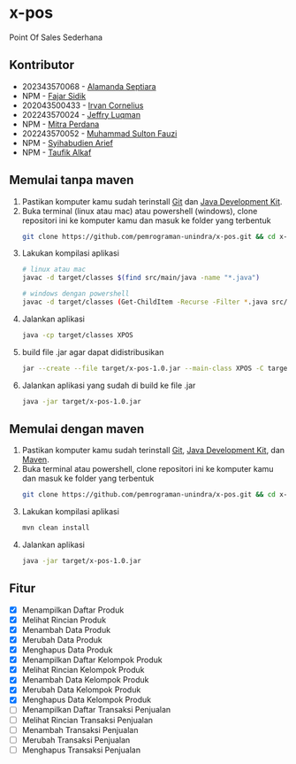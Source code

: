 # x-pos
Point Of Sales Sederhana

## Kontributor
- 202343570068 - [Alamanda Septiara](https://github.com/Almnd3424)
- NPM - [Fajar Sidik](fajarsidik0327@gmail.com)
- 202043500433 - [Irvan Cornelius](https://github.com/Irvan1105)
- 202243570024 - [Jeffry Luqman](https://github.com/jeffry-luqman)
- NPM - [Mitra Perdana](mitraperdana96@gmail.com)
- 202243570052 - [Muhammad Sulton Fauzi](https://github.com/msfauzi10)
- NPM - [Syihabudien Arief](https://github.com/Syihabudien)
- NPM - [Taufik Alkaf](taufik.alkaf9@gmail.com)

## Memulai tanpa maven
1. Pastikan komputer kamu sudah terinstall [Git](https://git-scm.com/) dan [Java Development Kit](http://jdk.java.net/).
2. Buka terminal (linux atau mac) atau powershell (windows), clone repositori ini ke komputer kamu dan masuk ke folder yang terbentuk
	```bash
	git clone https://github.com/pemrograman-unindra/x-pos.git && cd x-pos
	```
3. Lakukan kompilasi aplikasi
	```bash
	# linux atau mac
	javac -d target/classes $(find src/main/java -name "*.java")

	# windows dengan powershell
	javac -d target/classes (Get-ChildItem -Recurse -Filter *.java src/main/java).FullName
	```
4. Jalankan aplikasi
	```bash
	java -cp target/classes XPOS
	```
5. build file .jar agar dapat didistribusikan
	```bash
	jar --create --file target/x-pos-1.0.jar --main-class XPOS -C target/classes .
	```
6. Jalankan aplikasi yang sudah di build ke file .jar
	```bash
	java -jar target/x-pos-1.0.jar
	```

## Memulai dengan maven
1. Pastikan komputer kamu sudah terinstall [Git](https://git-scm.com/), [Java Development Kit](http://jdk.java.net/), dan [Maven](https://maven.apache.org/download.cgi).
2. Buka terminal atau powershell, clone repositori ini ke komputer kamu dan masuk ke folder yang terbentuk
	```bash
	git clone https://github.com/pemrograman-unindra/x-pos.git && cd x-pos
	```
3. Lakukan kompilasi aplikasi
	```bash
	mvn clean install
	```
4. Jalankan aplikasi
	```bash
	java -jar target/x-pos-1.0.jar
	```

## Fitur
- [x] Menampilkan Daftar Produk
- [x] Melihat Rincian Produk
- [x] Menambah Data Produk
- [x] Merubah Data Produk
- [x] Menghapus Data Produk
- [x] Menampilkan Daftar Kelompok Produk
- [x] Melihat Rincian Kelompok Produk
- [x] Menambah Data Kelompok Produk
- [x] Merubah Data Kelompok Produk
- [x] Menghapus Data Kelompok Produk
- [ ] Menampilkan Daftar Transaksi Penjualan
- [ ] Melihat Rincian Transaksi Penjualan
- [ ] Menambah Transaksi Penjualan
- [ ] Merubah Transaksi Penjualan
- [ ] Menghapus Transaksi Penjualan
